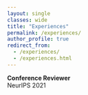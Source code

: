 ```yaml
---
layout: single
classes: wide
title: "Experiences"
permalink: /experiences/
author_profile: true
redirect_from: 
  - /experiences/
  - /experiences.html
---
```


**Conference Reviewer**<br>
NeurIPS 2021<br>
